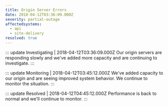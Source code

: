 ```yaml
---
title: Origin Server Errors
date: 2018-04-12T03:36:09.000Z
severity: partial-outage
affectedsystems:
  - api
  - site-delivery
resolved: true
---
```


::: update Investigating | 2018-04-12T03:36:09.000Z
Our origin servers are responding slowly and we've added more capacity and are continuing to investigate.
:::

::: update Monitoring | 2018-04-12T03:45:12.000Z
We've added capacity to our origin and are seeing improved system behavior. We continue to monitor the situation.
:::

::: update Resolved | 2018-04-12T04:45:12.000Z
Performance is back to normal and we'll continue to monitor.
:::
